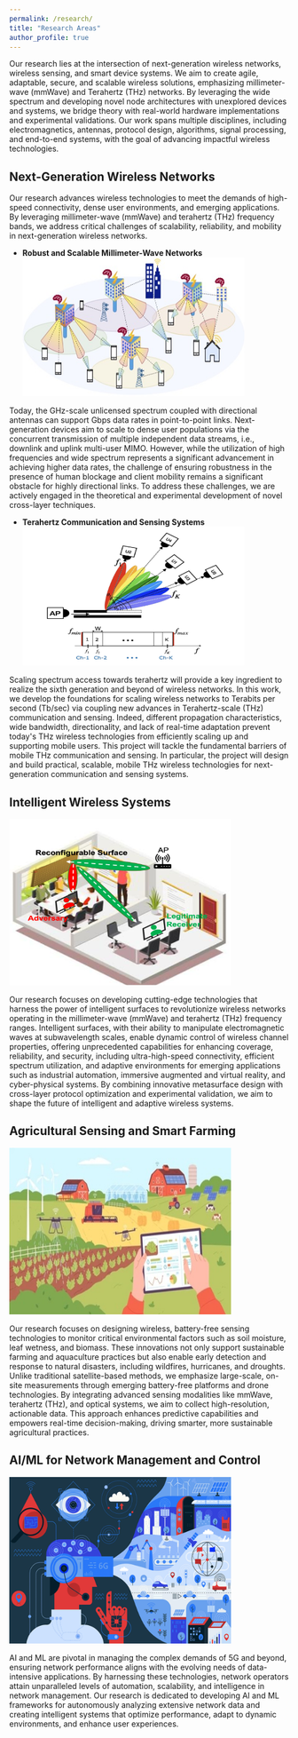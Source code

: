 ```yaml
---
permalink: /research/
title: "Research Areas"
author_profile: true
---
```


<!--Our research lies at the intersection of next-generation wireless networks, wireless
sensing, and smart device systems. We are particularly interested in creating agile, adaptable, smart, secure, and
scalable wireless systems with an emphasis on millimeter-wave (mmWave) and Terahertz (THz) networks,
providing a solution that exploits the large swath of the spectrum flexibly and incorporates novel
node architectures with unexplored devices and systems. We strive to combine theory and real-world hardware implementation and experimental evaluation to motivate, develop, and validate our research, with the hope of impacting real-world wireless systems. The research is multi-disciplinary, cutting across electromagnetics and antennas to protocol design, algorithm, signal processing, and end-to-end systems.-->
Our research lies at the intersection of next-generation wireless networks, wireless
sensing, and smart device systems. We aim to create agile, adaptable, secure, and scalable wireless solutions, emphasizing millimeter-wave (mmWave) and Terahertz (THz) networks. By leveraging the wide spectrum and developing novel node architectures with unexplored devices and systems, we bridge theory with real-world hardware implementations and experimental validations. Our work spans multiple disciplines, including electromagnetics, antennas, protocol design, algorithms, signal processing, and end-to-end systems, with the goal of advancing impactful wireless technologies.



<!--## Robust and Scalable Millimeter-Wave Networks
<div class="float: right"></div> <img align="center;" src="../images/Scenario_mmwave_long.jpg" width="550" height="250">

Today, the GHz-scale unlicensed spectrum coupled with directional antennas can support Gbps data
rates in point-to-point links. Next-generation devices aim to scale to dense user populations via the
concurrent transmission of multiple independent data streams, i.e., downlink and uplink multi-user
MIMO. However, while the utilization of high frequencies and wide spectrum represents a significant advancement in achieving higher data rates, the challenge of ensuring robustness in the presence of human blockage and client mobility remains a significant obstacle for highly directional links. 
To address these challenges, we are actively engaged in the theoretical and experimental development of novel cross-layer techniques. 
These techniques aim to enable adaptable and resilient mm-Wave networks that can effectively scale to accommodate dense user populations. -->


## Next-Generation Wireless Networks 
Our research advances wireless technologies to meet the demands of high-speed connectivity, dense user environments, and emerging applications. By leveraging millimeter-wave (mmWave) and terahertz (THz) frequency bands, we address critical challenges of scalability, reliability, and mobility in next-generation wireless networks.
  * **Robust and Scalable Millimeter-Wave Networks**
    <div class="float: right"></div> <img align=" center;" src="../images/Scenario_mmwave_long.jpg" width="400" height="250">
  
   Today, the GHz-scale unlicensed spectrum coupled with directional antennas can support Gbps data rates in point-to-point links. Next-generation devices aim to scale to dense user populations via the concurrent transmission of multiple independent data streams, i.e., downlink and uplink multi-user MIMO. However, while the utilization of high frequencies and wide spectrum represents a significant advancement in achieving higher   data rates, the challenge of ensuring robustness in the presence of human blockage and client mobility remains a significant obstacle for highly directional links. To address these challenges, we are actively engaged in the theoretical and experimental development of novel cross-layer techniques. 
 * **Terahertz Communication and Sensing Systems**
    <div class="float: right"></div> <img align=" center;" src="../images/MU_THz.png" width="400" height="250">

  Scaling spectrum access towards terahertz will provide a key ingredient to realize the sixth generation
  and beyond of wireless networks. In this work, we develop the foundations for scaling wireless networks to
  Terabits per second (Tb/sec) via coupling new advances in Terahertz-scale (THz) communication and
  sensing. Indeed, different propagation characteristics, wide bandwidth, directionality, and lack of real-time adaptation prevent     today's THz wireless technologies from efficiently scaling up and supporting mobile users. This project will tackle the fundamental 
 barriers of mobile THz communication and sensing. In particular, the project will design and build practical, scalable, mobile THz 
 wireless technologies for next-generation communication and sensing systems. 

## Intelligent Wireless Systems
<!-- <div class="pull-right"> <img align="right;" src="../images/Smartsurfaces_Security.png" width="400" height="300"> -->
<!-- <img style="float: right;" src="../images/Smartsurfaces_Security.png" width="400" height="300"> -->
<div class="float: right"> </div> <img src="../images/Smartsurfaces_Security.png" width="400" height="300"/>
  
<!--Our research focuses on developing cutting-edge technologies that harness the power of intelligent surfaces to revolutionize wireless networks operating in the millimeter-wave (mmWave) and terahertz (THz) frequency ranges. These frequencies hold immense potential for ultra-high-speed connectivity and support for next-generation applications, including industrial automation, augmented and virtual reality, and cyber-physical systems. Intelligent surfaces serve as intelligent reflectors or transmissive  dynamically modifying wireless channel properties to enhance coverage, reliability, and security. Through cross-layer PHY/MAC protocol design and rigorous experimental evaluations, we dynamically 
reprogram channel properties, ensuring optimal transmission conditions and mitigating challenges posed by human blockage and client mobility.-->

Our research focuses on developing cutting-edge technologies that harness the power of intelligent surfaces to revolutionize wireless networks operating in the millimeter-wave (mmWave) and terahertz (THz) frequency ranges.  Intelligent surfaces, with their ability to manipulate electromagnetic waves at subwavelength scales, enable dynamic control of wireless channel properties, offering unprecedented capabilities for enhancing coverage, reliability, and security, including ultra-high-speed connectivity, efficient spectrum utilization, and adaptive environments for emerging applications such as industrial automation, immersive augmented and virtual reality, and cyber-physical systems. By combining innovative metasurface design with cross-layer protocol optimization and experimental validation, we aim to shape the future of intelligent and adaptive wireless systems.
<!-- ## Physical Layer Wireless Security 
In the rapidly advancing world of wirelessly interconnected devices, security has emerged as a paramount concern. We delve into the security vulnerabilities prevalent in next-generation wireless communications, including the advanced 5G and future networks. Our focus will be on exploring the potential of smart devices and systems and leveraging the high directionality of links at mmWave and THz frequencies to bolster the resilience of wireless networks against malicious attacks despite the highly focused transmissions.-->
<!--Highly directional links are often cited as inherently resilient to passive eavesdropping despite a lack of empirical evidence. In our work, we experimentally study eavesdropping of highly directional links generated by large antenna arrays and THz antennas and demonstrate practical eavesdropping threats despite the highly focused transmissions.-->

## Agricultural Sensing and Smart Farming
<div class="float: right"> </div> <img src="../images/smart-farming-management.jpg" width="400" height="300"/>

Our research focuses on designing wireless, battery-free sensing technologies to monitor critical environmental factors such as soil moisture, leaf wetness, and biomass. These innovations not only support sustainable farming and aquaculture practices but also enable early detection and response to natural disasters, including wildfires, hurricanes, and droughts. Unlike traditional satellite-based methods, we emphasize large-scale, on-site measurements through emerging battery-free platforms and drone technologies. By integrating advanced sensing modalities like mmWave, terahertz (THz), and optical systems, we aim to collect high-resolution, actionable data. This approach enhances predictive capabilities and empowers real-time decision-making, driving smarter, more sustainable agricultural practices.

## AI/ML for Network Management and Control 
<div class="float: right"> </div> <img src="../images/6g_AI_Networks.png" width="400" height="300"/>

AI and ML are pivotal in managing the complex demands of 5G and beyond, ensuring network performance aligns with the evolving needs of data-intensive applications. By harnessing these technologies, network operators attain unparalleled levels of automation, scalability, and intelligence in network management. Our research is dedicated to developing AI and ML frameworks for autonomously analyzing extensive network data and creating intelligent systems that optimize performance, adapt to dynamic environments, and enhance user experiences. 
<!--predicting issues, and dynamically optimizing network parameters for various applications.-->
